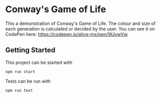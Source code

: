 # Conway's Game of Life

This a demonstration of Conway's Game of Life. The colour and size of each generation is calculated or decided by the user. You can see it on CodePen here: https://codepen.io/alice-mx/pen/WJvwVw.

## Getting Started

This project can be started with 

```
npm run start
```

Tests can be run with 

```
npm run test
```
